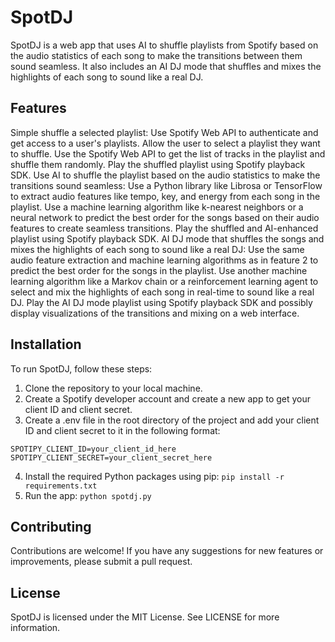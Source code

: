 # SpotDJ
SpotDJ is a web app that uses AI to shuffle playlists from Spotify based on the audio statistics of each song to make the transitions between them sound seamless. It also includes an AI DJ mode that shuffles and mixes the highlights of each song to sound like a real DJ.

## Features
Simple shuffle a selected playlist:
Use Spotify Web API to authenticate and get access to a user's playlists.
Allow the user to select a playlist they want to shuffle.
Use the Spotify Web API to get the list of tracks in the playlist and shuffle them randomly.
Play the shuffled playlist using Spotify playback SDK.
Use AI to shuffle the playlist based on the audio statistics to make the transitions sound seamless:
Use a Python library like Librosa or TensorFlow to extract audio features like tempo, key, and energy from each song in the playlist.
Use a machine learning algorithm like k-nearest neighbors or a neural network to predict the best order for the songs based on their audio features to create seamless transitions.
Play the shuffled and AI-enhanced playlist using Spotify playback SDK.
AI DJ mode that shuffles the songs and mixes the highlights of each song to sound like a real DJ:
Use the same audio feature extraction and machine learning algorithms as in feature 2 to predict the best order for the songs in the playlist.
Use another machine learning algorithm like a Markov chain or a reinforcement learning agent to select and mix the highlights of each song in real-time to sound like a real DJ.
Play the AI DJ mode playlist using Spotify playback SDK and possibly display visualizations of the transitions and mixing on a web interface.
## Installation
To run SpotDJ, follow these steps:

1. Clone the repository to your local machine.
2. Create a Spotify developer account and create a new app to get your client ID and client secret.
3. Create a .env file in the root directory of the project and add your client ID and client secret to it in the following format:
~~~
SPOTIPY_CLIENT_ID=your_client_id_here
SPOTIPY_CLIENT_SECRET=your_client_secret_here 
~~~
4. Install the required Python packages using pip:
```pip install -r requirements.txt```
5. Run the app:
```python spotdj.py```

## Contributing
Contributions are welcome! If you have any suggestions for new features or improvements, please submit a pull request.

## License
SpotDJ is licensed under the MIT License. See LICENSE for more information.

